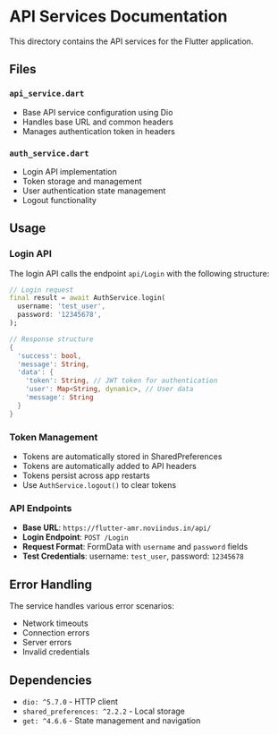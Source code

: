 # API Services Documentation

This directory contains the API services for the Flutter application.

## Files

### `api_service.dart`
- Base API service configuration using Dio
- Handles base URL and common headers
- Manages authentication token in headers

### `auth_service.dart`
- Login API implementation
- Token storage and management
- User authentication state management
- Logout functionality

## Usage

### Login API
The login API calls the endpoint `api/Login` with the following structure:

```dart
// Login request
final result = await AuthService.login(
  username: 'test_user',
  password: '12345678',
);

// Response structure
{
  'success': bool,
  'message': String,
  'data': {
    'token': String, // JWT token for authentication
    'user': Map<String, dynamic>, // User data
    'message': String
  }
}
```

### Token Management
- Tokens are automatically stored in SharedPreferences
- Tokens are automatically added to API headers
- Tokens persist across app restarts
- Use `AuthService.logout()` to clear tokens

### API Endpoints
- **Base URL**: `https://flutter-amr.noviindus.in/api/`
- **Login Endpoint**: `POST /Login`
- **Request Format**: FormData with `username` and `password` fields
- **Test Credentials**: username: `test_user`, password: `12345678`

## Error Handling
The service handles various error scenarios:
- Network timeouts
- Connection errors
- Server errors
- Invalid credentials

## Dependencies
- `dio: ^5.7.0` - HTTP client
- `shared_preferences: ^2.2.2` - Local storage
- `get: ^4.6.6` - State management and navigation
